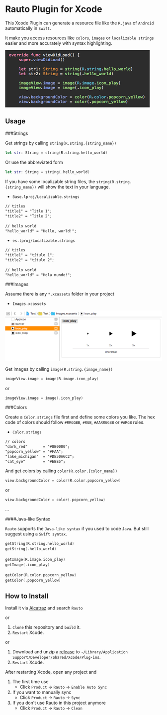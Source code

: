 Rauto Plugin for Xcode
======================

This Xcode Plugin can generate a resource file like the `R.java` of `Android` automatically in `Swift`.

It make you access resources like `colors`, `images` or `localizable strings` easier and more accurately with syntax highlighting.

<img src="./screenshots/sample.png" width = "465" alt="Image.xcassets" />

Usage
-----

###Strings

Get strings by calling `string(R.string.{string_name})`

```swift
let str: String = string(R.string.hello_world)
```

Or use the abbreviated form

```swift
let str: String = string(.hello_world)
```

If you have some localizable string files, the `string(R.string.{string_name})` will show the text in your language.

* `Base.lproj/Localizable.strings`

```
// titles
"title1" = "Title 1";
"title2" = "Title 2";

// hello world
"hello_world" = "Hello, world!";
```

* `es.lproj/Localizable.strings`

```
// titles
"title1" = "título 1";
"title2" = "título 2";

// hello world
"hello_world" = "Hola mundo!";
```			

###Images

Assume there is any `*.xcassets` folder in your project

* `Images.xcassets`

<img src="./screenshots/pic_assets.png" width = "640" alt="Image.xcassets" />

Get images by calling `image(R.string.{image_name})`

```swift
imageView.image = image(R.image.icon_play)
```

or

```swift
imageView.image = image(.icon_play)
```

###Colors

Create a `Color.strings` file first and define some colors you like. The hex code of colors should follow `#RRGGBB`, `#RGB`, `#AARRGGBB` or `#ARGB` rules.

* `Color.strings`

```
// colors
"dark_red"       = "#8B0000";
"popcorn_yellow" = "#FAA";
"lake_michigan"  = "#DE50A6C2";
"cat_eye"        = "#EBE5";
```

And get colors by calling `color(R.color.{color_name})`

```swift
view.backgroundColor = color(R.color.popcorn_yellow)
```

or

```swift
view.backgroundColor = color(.popcorn_yellow)
```

... 

####Java-like Syntax

`Rauto` supports the `Java-like syntax` if you used to code `Java`. But still suggest using a `Swift syntax`.

```swift
getString(R.string.hello_world)
getString(.hello_world)

getImage(R.image.icon_play)
getImage(.icon_play)

getColor(R.color.popcorn_yellow)
getColor(.popcorn_yellow)
```

How to Install
--------------

Install it via <a href="http://alcatraz.io/">Alcatraz</a> and search `Rauto`

or

1. `Clone` this repository and `build` it.
2. `Restart` Xcode.

or

1. Download and unzip a <a href="https://github.com/azurechen/Rauto/releases">release</a> to `~/Library/Application Support/Developer/Shared/Xcode/Plug-ins`.
2. `Restart` Xcode.

After restarting Xcode, open any project and 

1. The first time use
   * Click `Product` -> `Rauto` -> `Enable Auto Sync`
2. If you want to manually sync
   * Click `Product` -> `Rauto` -> `Sync`
3. If you don't use Rauto in this project anymore
   * Click `Product` -> `Rauto` -> `Clean` 

